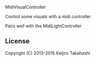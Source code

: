 MidiVisualController

Control some visuals with a midi controller

Pairs well with the MidiLightController

License
-------

Copyright (C) 2013-2015 Keijiro Takahashi


